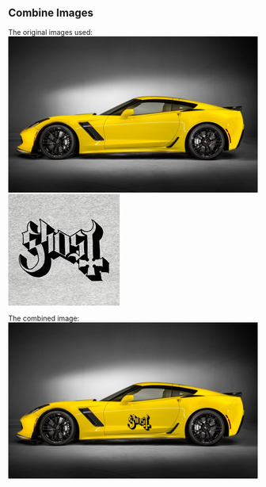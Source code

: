 ## Combine Images

The original images used:  
![Car](./car.jpg)  
![Logo](./logo.jpeg)  

The combined image:  
![Car with logo](./car-with-logo.jpg)
